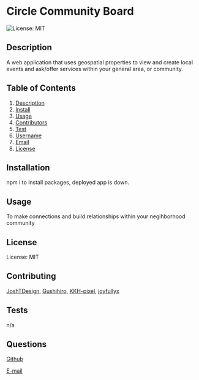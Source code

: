 
# Circle Community Board

![License: MIT](https://img.shields.io/badge/License-MIT-yellow.svg)

## Description
A web application that uses geospatial properties to view and create local events and ask/offer services within your general area, or community. 

## Table of Contents
1. [Description](#description)
2. [Install](#installation)
3. [Usage](#usage)
4. [Contributors](#contributing)
5. [Test](#tests)
6. [Username](#questions)
7. [Email](#questions)
8. [License](#license)

## Installation
npm i to install packages, deployed app is down. 

## Usage
To make connections and build relationships within your negihborhood community

## License

License: MIT

## Contributing
[JoshTDesign](https://github.com/joshTDesign),
[Gushihiro](https://github.com/Gushihiro),
[KKH-pixel](https://github.com/KKH-pixel),
[joyfullyx](https://github.com/joyfullyx)

## Tests
n/a

## Questions
[Github](https://github.com/joyfullyx)

[E-mail](mailto:joyfullyx)
